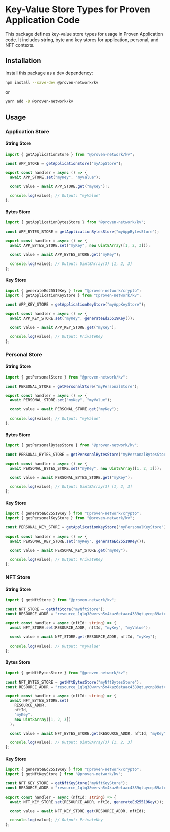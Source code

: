 # Key-Value Store Types for Proven Application Code

This package defines key-value store types for usage in Proven Application code. It includes string, byte and key stores for application, personal, and NFT contexts.

## Installation

Install this package as a dev dependency:

```bash
npm install --save-dev @proven-network/kv
```

or

```bash
yarn add -D @proven-network/kv
```

## Usage

### Application Store

#### String Store

```typescript
import { getApplicationStore } from "@proven-network/kv";

const APP_STORE = getApplicationStore("myAppStore");

export const handler = async () => {
  await APP_STORE.set("myKey", "myValue");

  const value = await APP_STORE.get("myKey")!;

  console.log(value); // Output: "myValue"
};
```

#### Bytes Store

```typescript
import { getApplicationBytesStore } from "@proven-network/kv";

const APP_BYTES_STORE = getApplicationBytesStore("myAppBytesStore");

export const handler = async () => {
  await APP_BYTES_STORE.set("myKey", new Uint8Array([1, 2, 3]));

  const value = await APP_BYTES_STORE.get("myKey");

  console.log(value); // Output: Uint8Array(3) [1, 2, 3]
};
```

#### Key Store

```typescript
import { generateEd25519Key } from "@proven-network/crypto";
import { getApplicationKeyStore } from "@proven-network/kv";

const APP_KEY_STORE = getApplicationKeyStore("myAppKeyStore");

export const handler = async () => {
  await APP_KEY_STORE.set("myKey", generateEd25519Key());

  const value = await APP_KEY_STORE.get("myKey");

  console.log(value); // Output: PrivateKey
};
```

### Personal Store

#### String Store

```typescript
import { getPersonalStore } from "@proven-network/kv";

const PERSONAL_STORE = getPersonalStore("myPersonalStore");

export const handler = async () => {
  await PERSONAL_STORE.set("myKey", "myValue");

  const value = await PERSONAL_STORE.get("myKey");

  console.log(value); // Output: "myValue"
};
```

#### Bytes Store

```typescript
import { getPersonalBytesStore } from "@proven-network/kv";

const PERSONAL_BYTES_STORE = getPersonalBytesStore("myPersonalBytesStore");

export const handler = async () => {
  await PERSONAL_BYTES_STORE.set("myKey", new Uint8Array([1, 2, 3]));

  const value = await PERSONAL_BYTES_STORE.get("myKey");

  console.log(value); // Output: Uint8Array(3) [1, 2, 3]
};
```

#### Key Store

```typescript
import { generateEd25519Key } from "@proven-network/crypto";
import { getPersonalKeyStore } from "@proven-network/kv";

const PERSONAL_KEY_STORE = getApplicationKeyStore("myPersonalKeyStore");

export const handler = async () => {
  await PERSONAL_KEY_STORE.set("myKey", generateEd25519Key());

  const value = await PERSONAL_KEY_STORE.get("myKey");

  console.log(value); // Output: PrivateKey
};
```

### NFT Store

#### String Store

```typescript
import { getNftStore } from "@proven-network/kv";

const NFT_STORE = getNftStore("myNftStore");
const RESOURCE_ADDR = "resource_1qlq38wvrvh5m4kaz6etaac4389qtuycnp89atc8acdfi";

export const handler = async (nftId: string) => {
  await NFT_STORE.set(RESOURCE_ADDR, nftId, "myKey", "myValue");

  const value = await NFT_STORE.get(RESOURCE_ADDR, nftId, "myKey");

  console.log(value); // Output: "myValue"
};
```

#### Bytes Store

```typescript
import { getNftBytesStore } from "@proven-network/kv";

const NFT_BYTES_STORE = getNftBytesStore("myNftBytesStore");
const RESOURCE_ADDR = "resource_1qlq38wvrvh5m4kaz6etaac4389qtuycnp89atc8acdfi";

export const handler = async (nftId: string) => {
  await NFT_BYTES_STORE.set(
    RESOURCE_ADDR,
    nftId,
    "myKey",
    new Uint8Array([1, 2, 3])
  );

  const value = await NFT_BYTES_STORE.get(RESOURCE_ADDR, nftId, "myKey");

  console.log(value); // Output: Uint8Array(3) [1, 2, 3]
};
```

#### Key Store

```typescript
import { generateEd25519Key } from "@proven-network/crypto";
import { getNftKeyStore } from "@proven-network/kv";

const NFT_KEY_STORE = getNftKeyStore("myNftKeyStore");
const RESOURCE_ADDR = "resource_1qlq38wvrvh5m4kaz6etaac4389qtuycnp89atc8acdfi";

export const handler = async (nftId: string) => {
  await NFT_KEY_STORE.set(RESOURCE_ADDR, nftId, generateEd25519Key());

  const value = await NFT_KEY_STORE.get(RESOURCE_ADDR, nftId);

  console.log(value); // Output: PrivateKey
};
```
